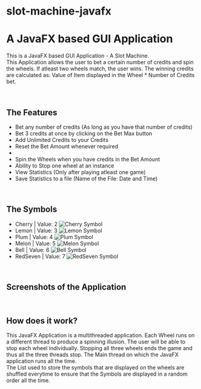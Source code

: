 # slot-machine-javafx
<h1>A JavaFX based GUI Application</h1>
<p>
This is a JavaFX based GUI Application - A Slot Machine. <br />
This Application allows the user to bet a certain number of credits and spin the wheels. If atleast two wheels
match, the user wins. The winning credits are calculated as: Value of Item displayed in the Wheel * Number of Credits bet. <br>
</p>

<br>

<h2>The Features</h2>
<ul>
    <li> Bet any number of credits (As long as you have that number of credits) </li>
    <li> Bet 3 credits at once by clicking on the Bet Max button </li>
    <li> Add Unlimited Credits to your Credits </li>
    <li> Reset the Bet Amount whenever required <li>
    <li> Spin the Wheels when you have credits in the Bet Amount </li>
    <li> Ability to Stop one wheel at an instance </li>
    <li> View Statistics (Only after playing atleast one game) </li>
    <li> Save Statistics to a file (Name of the File: Date and Time) </li>
</ul>

<br>

<h2>The Symbols</h2>
<ul>
    <li> 
        Cherry | Value: 2 
        <img src='https://raw.githubusercontent.com/minojsos/slot-machine-javafx/master/images/cherry.png' alt='Cherry Symbol'>
    </li>
    <li> 
        Lemon | Value: 3 
        <img src='https://raw.githubusercontent.com/minojsos/slot-machine-javafx/master/images/lemon.png' alt='Lemon Symbol'>
    </li>
    <li> 
        Plum | Value: 4 
        <img src='https://raw.githubusercontent.com/minojsos/slot-machine-javafx/master/images/plum.png' alt='Plum Symbol'>
    </li>
    <li> 
        Melon | Value: 5 
        <img src='https://raw.githubusercontent.com/minojsos/slot-machine-javafx/master/images/melon.png' alt='Melon Symbol'>
    </li>
    <li> 
        Bell | Value: 6 
        <img src='https://raw.githubusercontent.com/minojsos/slot-machine-javafx/master/images/bell.png' alt='Bell Symbol'>
    </li>
    <li> 
        RedSeven | Value: 7 
        <img src='https://raw.githubusercontent.com/minojsos/slot-machine-javafx/master/images/redseven.png' alt='RedSeven Symbol'>
    </li>
</ul>

<br>

<h2>Screenshots of the Application</h2>

<br>

<h2>How does it work?</h2>

<p>
This JavaFX Application is a multithreaded application. Each Wheel runs on a different thread to produce a spinning illusion. The user will be able to stop each wheel individually. Stopping all three wheels ends the game and thus all the three threads stop. The Main thread on which the JavaFX application runs all the time. <br />
The List used to store the symbols that are displayed on the wheels are shuffled everytime to ensure that the Symbols are
displayed in a random order all the time. <br />
</p>